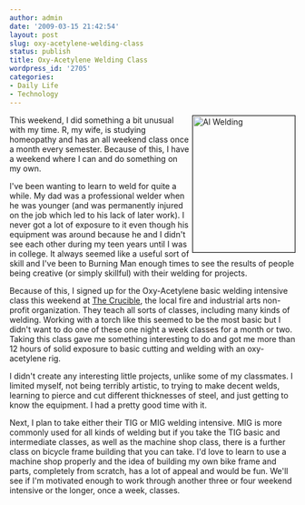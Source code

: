 ```yaml
---
author: admin
date: '2009-03-15 21:42:54'
layout: post
slug: oxy-acetylene-welding-class
status: publish
title: Oxy-Acetylene Welding Class
wordpress_id: '2705'
categories:
- Daily Life
- Technology
---
```

<a href="http://www.flickr.com/photos/albill/3354500083/" title="P1010541 by albill, on Flickr"><img src="http://farm4.static.flickr.com/3607/3354500083_f3f0084966_m.jpg" width="180" height="240" align="right" border="1" alt="Al Welding" /></a> This weekend, I did something a bit unusual with my time. R, my wife, is studying homeopathy and has an all weekend class once a month every semester. Because of this, I have a weekend where I can and do something on my own. 

I've been wanting to learn to weld for quite a while. My dad was a professional welder when he was younger (and was permanently injured on the job which led to his lack of later work). I never got a lot of exposure to it even though his equipment was around because he and I didn't see each other during my teen years until I was in college. It always seemed like a useful sort of skill and I've been to Burning Man enough times to see the results of people being creative (or simply skillful) with their welding for projects.

Because of this, I signed up for the Oxy-Acetylene basic welding intensive class this weekend at <a href="http://www.thecrucible.org/">The Crucible</a>, the local fire and industrial arts non-profit organization. They teach all sorts of classes, including many kinds of welding. Working with a torch like this seemed to be the most basic but I didn't want to do one of these one night a week classes for a month or two. Taking this class gave me something interesting to do and got me more than 12 hours of solid exposure to basic cutting and welding with an oxy-acetylene rig. 

I didn't create any interesting little projects, unlike some of my classmates. I limited myself, not being terribly artistic, to trying to make decent welds, learning to pierce and cut different thicknesses of steel, and just getting to know the equipment. I had a pretty good time with it. 

Next, I plan to take either their TIG or MIG welding intensive. MIG is more commonly used for all kinds of welding but if you take the TIG basic and intermediate classes, as well as the machine shop class, there is a further class on bicycle frame building that you can take. I'd love to learn to use a machine shop properly and the idea of building my own bike frame and parts, completely from scratch, has a lot of appeal and would be fun. We'll see if I'm motivated enough to work through another three or four weekend intensive or the longer, once a week, classes.
